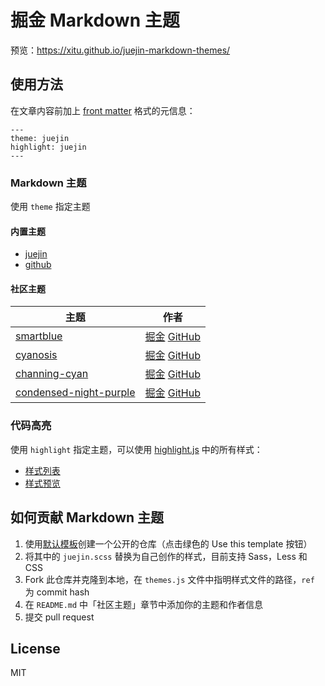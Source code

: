 # 掘金 Markdown 主题

预览：https://xitu.github.io/juejin-markdown-themes/

## 使用方法

在文章内容前加上 [front matter](https://jekyllrb.com/docs/front-matter/) 格式的元信息：

```
---
theme: juejin
highlight: juejin
---
```

### Markdown 主题

使用 `theme` 指定主题

#### 内置主题

- [juejin](https://github.com/xitu/juejin-markdown-theme-default)
- [github](https://github.com/sindresorhus/github-markdown-css)

#### 社区主题

| 主题 | 作者 |
| --- | --- |
| [smartblue](https://github.com/cumt-robin/juejin-markdown-theme-smart-blue) | [掘金](https://juejin.im/user/2752832847753085) [GitHub](https://github.com/cumt-robin) |
| [cyanosis](https://github.com/linxsbox/juejin-markdown-theme-cyanosis) | [掘金](https://juejin.im/user/3175045313873943) [GitHub](https://github.com/linxsbox) |
| [channing-cyan](https://github.com/ChanningHan/juejin-markdown-theme-channing-cyan) | [掘金](https://juejin.im/user/2101921963839678) [GitHub](https://github.com/ChanningHan) |
| [condensed-night-purple](https://github.com/Geekhyt/condensed-night-purple) | [掘金](https://juejin.im/user/3491704662669469) [GitHub](https://github.com/Geekhyt) |

### 代码高亮

使用 `highlight` 指定主题，可以使用 [highlight.js](https://github.com/highlightjs/highlight.js) 中的所有样式：

- [样式列表](https://github.com/highlightjs/highlight.js/tree/master/src/styles)
- [样式预览](https://highlightjs.org/static/demo/)

## 如何贡献 Markdown 主题

1. 使用[默认模板](https://github.com/xitu/juejin-markdown-theme-default)创建一个公开的仓库（点击绿色的 Use this template 按钮）
2. 将其中的 `juejin.scss` 替换为自己创作的样式，目前支持 Sass，Less 和 CSS
3. Fork 此仓库并克隆到本地，在 `themes.js` 文件中指明样式文件的路径，`ref` 为 commit hash
4. 在 `README.md` 中「社区主题」章节中添加你的主题和作者信息
5. 提交 pull request

## License

MIT
